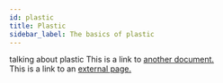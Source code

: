 ```yaml
---
id: plastic
title: Plastic
sidebar_label: The basics of plastic
---
```

talking about plastic
This is a link to [another document.](doc3.md)  
This is a link to an [external page.](http://www.example.com)
